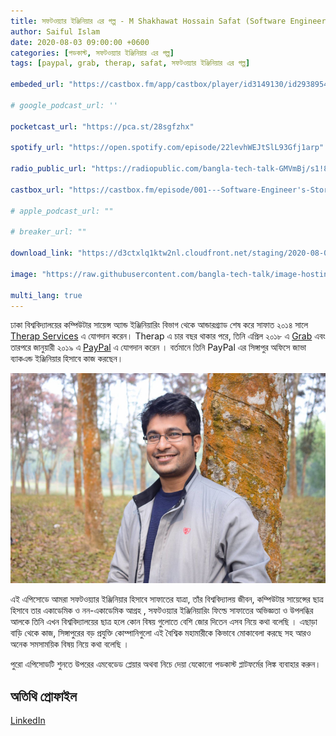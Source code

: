 ```yaml
---
title: সফটওয়্যার ইঞ্জিনিয়ার এর গল্প - M Shakhawat Hossain Safat (Software Engineer, PayPal)
author: Saiful Islam
date: 2020-08-03 09:00:00 +0600
categories: [পডকাস্ট, সফটওয়্যার ইঞ্জিনিয়ার এর গল্প]
tags: [paypal, grab, therap, safat, সফটওয়্যার ইঞ্জিনিয়ার এর গল্প]

embeded_url: "https://castbox.fm/app/castbox/player/id3149130/id293895491?v=8.22.11&autoplay=0&hide_list=1"

# google_podcast_url: ''

pocketcast_url: "https://pca.st/28sgfzhx"

spotify_url: "https://open.spotify.com/episode/22levhWEJtSlL93Gfj1arp"

radio_public_url: "https://radiopublic.com/bangla-tech-talk-GMVmBj/s1!8c7a7"

castbox_url: "https://castbox.fm/episode/001---Software-Engineer's-Story---M-Shakhawat-Hossain-Safat-(Software-Engineer%2C-PayPal)-id3149130-id293895491"

# apple_podcast_url: ""

# breaker_url: ""

download_link: "https://d3ctxlq1ktw2nl.cloudfront.net/staging/2020-08-03/e4adb6ff9e442abc0d5b468378b33f94.m4a"

image: "https://raw.githubusercontent.com/bangla-tech-talk/image-hosting/master/safat2.jpg"

multi_lang: true
---
```


ঢাকা বিশ্ববিদ্যালয়ের কম্পিউটার সায়েন্স অ্যান্ড ইঞ্জিনিয়ারিং বিভাগ থেকে আন্ডারগ্র্যাড শেষ করে সাফাত ২০১৪ সালে [Therap Services](https://www.therapservices.net/) এ যোগদান করেন। Therap এ  চার বছর থাকার পরে, তিনি এপ্রিল ২০১৮  এ [Grab](https://www.grab.com/)  এবং তারপরে জানুয়ারী ২০১৯ এ [PayPal](https://www.paypal.com/) এ যোগদান করেন । বর্তমানে তিনি PayPal এর   সিঙ্গাপুর অফিসে জাভা ব্যাকএন্ড ইঞ্জিনিয়ার হিসাবে কাজ করছেন। 

![M Shakhawat Hossain Safat](https://raw.githubusercontent.com/bangla-tech-talk/image-hosting/master/safat2.jpg)

এই এপিসোডে আমরা সফটওয়্যার ইঞ্জিনিয়ার হিসাবে সাফাতের যাত্রা, তাঁর বিশ্ববিদ্যালয় জীবন, কম্পিউটার সায়েন্সের ছাত্র হিসাবে তার একাডেমিক ও নন-একাডেমিক আগ্রহ , সফটওয়্যার ইঞ্জিনিয়ারিং ফিল্ডে সাফাতের অভিজ্ঞতা ও উপলব্ধির আলকে তিনি এখন বিশ্ববিদ্যালয়ের ছাত্র হলে কোন বিষয় গুলোতে বেশি জোর দিতেন এসব নিয়ে কথা বলেছি । 
এছাড়া বাড়ি থেকে কাজ,  সিঙ্গাপুরের বড় প্রযুক্তি কোম্পানিগুলো এই বৈশ্বিক মহামারীকে কিভাবে মোকাবেলা করছে সহ আরও অনেক সমসাময়িক বিষয় নিয়ে কথা বলেছি । 

পুরো এপিসোডটি শুনতে উপরের এমবেডেড প্লেয়ার অথবা নিচে দেয়া যেকোনো পডকাস্ট প্লাটফর্মের লিঙ্ক ব্যবাহার করুন।  

## অতিথি প্রোফাইল
[LinkedIn](https://www.linkedin.com/in/mshakhawat/)